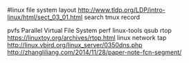 #linux file system layout
<http://www.tldp.org/LDP/intro-linux/html/sect_03_01.html>
search tmux record

pvfs Parallel Virtual File System
perf linux-tools
qsub
rtop <https://linuxtoy.org/archives/rtop.html>
linux network tap
http://linux.vbird.org/linux_server/0350dns.php
http://zhangliliang.com/2014/11/28/paper-note-fcn-segment/
